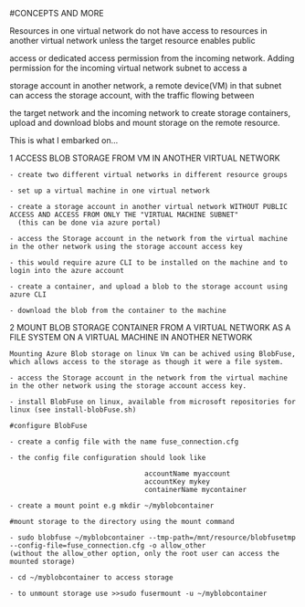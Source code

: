 #CONCEPTS AND MORE

Resources in one virtual network do not have access to resources in another virtual network unless the target resource enables public

access or dedicated access permission from the incoming network. Adding permission for the incoming virtual network subnet to access a

storage account in another network, a remote device(VM) in that subnet can access the storage account, with the traffic flowing between

the target network and the incoming network to create storage containers, upload and download blobs and mount storage on the remote resource.

This is what I embarked on...

1   ACCESS BLOB STORAGE FROM VM IN ANOTHER VIRTUAL NETWORK

    - create two different virtual networks in different resource groups

    - set up a virtual machine in one virtual network

    - create a storage account in another virtual network WITHOUT PUBLIC ACCESS AND ACCESS FROM ONLY THE "VIRTUAL MACHINE SUBNET" 
      (this can be done via azure portal)

    - access the Storage account in the network from the virtual machine in the other network using the storage account access key

    - this would require azure CLI to be installed on the machine and to login into the azure account

    - create a container, and upload a blob to the storage account using azure CLI

    - download the blob from the container to the machine

2   MOUNT BLOB STORAGE CONTAINER FROM A VIRTUAL NETWORK AS A FILE SYSTEM ON A VIRTUAL MACHINE IN ANOTHER NETWORK

    Mounting Azure Blob storage on linux Vm can be achived using BlobFuse, which allows access to the storage as though it were a file system.

    - access the Storage account in the network from the virtual machine in the other network using the storage account access key.

    - install BlobFuse on linux, available from microsoft repositories for linux (see install-blobFuse.sh)

    #configure BlobFuse

    - create a config file with the name fuse_connection.cfg

    - the config file configuration should look like 

                                     accountName myaccount
                                     accountKey mykey
                                     containerName mycontainer

    - create a mount point e.g mkdir ~/myblobcontainer

    #mount storage to the directory using the mount command

    - sudo blobfuse ~/myblobcontainer --tmp-path=/mnt/resource/blobfusetmp --config-file=fuse_connection.cfg -o allow_other
    (without the allow_other option, only the root user can access the mounted storage)

    - cd ~/myblobcontainer to access storage

    - to unmount storage use >>sudo fusermount -u ~/myblobcontainer




